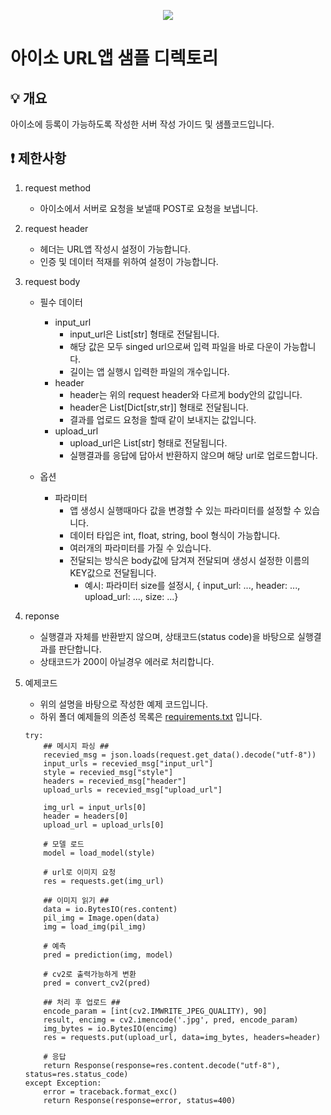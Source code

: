 <p align="center">
  <a href="https://aiso.ai/dev/createApp/urlApp/urlAppCreate/?type=url">
    <img src="https://user-images.githubusercontent.com/38392519/161871044-f6d20d71-9559-407f-aa4a-1df3e175909a.png" />
  </a>
</p>

# 아이소 URL앱 샘플 디렉토리

## 💡 개요
아이소에 등록이 가능하도록 작성한 서버 작성 가이드 및 샘플코드입니다.

## ❗ 제한사항

1. request method
    - 아이소에서 서버로 요청을 보낼때 POST로 요청을 보냅니다.

2. request header
    - 헤더는 URL앱 작성시 설정이 가능합니다.
    - 인증 및 데이터 적재를 위하여 설정이 가능합니다.

3. request body
    - 필수 데이터
        * input_url
            - input_url은 List[str] 형태로 전달됩니다.
            - 해당 값은 모두 singed url으로써 입력 파일을 바로 다운이 가능합니다.
            - 길이는 앱 실행시 입력한 파일의 개수입니다.
        * header
            - header는 위의 request header와 다르게 body안의 값입니다.
            - header은 List[Dict[str,str]] 형태로 전달됩니다.
            - 결과를 업로드 요청을 할때 같이 보내지는 값입니다.
        * upload_url
            - upload_url은 List[str] 형태로 전달됩니다.
            - 실행결과를 응답에 답아서 반환하지 않으며 해당 url로 업로드합니다.

    - 옵션
        * 파라미터
            - 앱 생성시 실행때마다 값을 변경할 수 있는 파라미터를 설정할 수 있습니다.
            - 데이터 타입은 int, float, string, bool 형식이 가능합니다.
            - 여러개의 파라미터를 가질 수 있습니다.
            - 전달되는 방식은 body값에 담겨져 전달되며 생성시 설정한 이름의 KEY값으로 전달됩니다.
                * 예시: 파라미터 size를 설정시, { input_url: ..., header: ..., upload_url: ..., size: ...}
4. reponse
    - 실행결과 자체를 반환받지 않으며, 상태코드(status code)을 바탕으로 실행결과를 판단합니다.
    - 상태코드가 200이 아닐경우 에러로 처리합니다.

5. 예제코드
    - 위의 설명을 바탕으로 작성한 예제 코드입니다.
    - 하위 폴더 예제들의 의존성 목록은 [requirements.txt](https://github.com/enkinoOrg/aiso_samples/tree/main/samples/url/requirements.txt) 입니다.
    ```
    try:
        ## 메시지 파싱 ##
        recevied_msg = json.loads(request.get_data().decode("utf-8"))
        input_urls = recevied_msg["input_url"]
        style = recevied_msg["style"]
        headers = recevied_msg["header"]
        upload_urls = recevied_msg["upload_url"]

        img_url = input_urls[0]
        header = headers[0]
        upload_url = upload_urls[0]

        # 모델 로드
        model = load_model(style)

        # url로 이미지 요청
        res = requests.get(img_url)

        ## 이미지 읽기 ##
        data = io.BytesIO(res.content)
        pil_img = Image.open(data)
        img = load_img(pil_img)

        # 예측
        pred = prediction(img, model)

        # cv2로 출력가능하게 변환
        pred = convert_cv2(pred)

        ## 처리 후 업로드 ##
        encode_param = [int(cv2.IMWRITE_JPEG_QUALITY), 90]
        result, encimg = cv2.imencode('.jpg', pred, encode_param)
        img_bytes = io.BytesIO(encimg)
        res = requests.put(upload_url, data=img_bytes, headers=header)

        # 응답
        return Response(response=res.content.decode("utf-8"), status=res.​​status_code)
    except Exception:
        error = traceback.format_exc()
        return Response(response=error, status=400)
    ```
